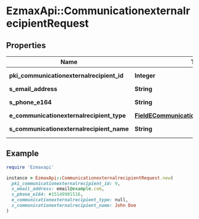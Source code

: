 # EzmaxApi::CommunicationexternalrecipientRequest

## Properties

| Name | Type | Description | Notes |
| ---- | ---- | ----------- | ----- |
| **pki_communicationexternalrecipient_id** | **Integer** | The unique ID of the Communicationexternalrecipient | [optional] |
| **s_email_address** | **String** | The email address. | [optional] |
| **s_phone_e164** | **String** | A phone number in E.164 Format | [optional] |
| **e_communicationexternalrecipient_type** | [**FieldECommunicationexternalrecipientType**](FieldECommunicationexternalrecipientType.md) |  | [optional] |
| **s_communicationexternalrecipient_name** | **String** | The name of the Communicationexternalrecipient |  |

## Example

```ruby
require 'Ezmaxapi'

instance = EzmaxApi::CommunicationexternalrecipientRequest.new(
  pki_communicationexternalrecipient_id: 9,
  s_email_address: email@example.com,
  s_phone_e164: +15149901516,
  e_communicationexternalrecipient_type: null,
  s_communicationexternalrecipient_name: John Doe
)
```

